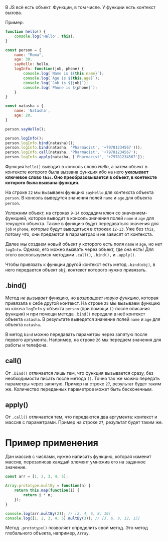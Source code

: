 В JS всё есть объект. Функции, в том числе. У функции есть контекст вызова. 

Пример:
```js ln=true
function hello() {
	console.log('Hello', this);
}

const person = {
	name: "Roma",
	age: 30,
	sayHello: hello,
	logInfo: function(job, phone) {
		console.log(`Name is ${this.name}`);
		console.log(`Age is ${this.age}`);
		console.log(`Job is ${job}`);
		console.log(`Phone is ${phone}`);
	}
}

const natasha = {
	name: 'Natasha',
	age: 20,
}

person.sayHello();

person.logInfo();
person.logInfo.bind(natasha)();
person.logInfo.bind(natasha, 'Pharmacist', '+79781234567')();
person.logInfo.call(natasha, 'Pharmacist', '+79781234567');
person.logInfo.apply(natasha, ['Pharmacist', '+79781234567']);
```

Функция `hello()` выводит в консоль слово *Hello*, а затем объект в контексте которого была вызвана функция ибо на него **указывает ключевое слово `this`. Оно преобразовывается в объект, в контексте которого была вызвана функция**.

На строке `22` мы вызываем функцию `sayHello` для контекста объекта `person`. В консоль выведутся значения полей `name` и `age` для объекта `person`.

Усложним объект, на строках `9-14` создадим ключ со значением-функцией, которое выводит в консоль значения полей `name` и `age` для текущего объекта. Также в функцию будут передаваться значения для `job` и `phone`, которые будут выводиться в строках `12-13`. Уже без `this`, потому что, они предаются в параметрах и не зависят от контекста.

Далее мы создаем новый объект у которого есть поля `name` и `age`, но нет `logInfo`. Однако, его можно вызвать через объект, где она есть! Для этого воспользуемся методами `.call()`, `.bind(),` и `.apply()`.

Чтобы привязать к функции другой контекст есть метод `.bind(obj)`, в него передается объект `obj`, контекст которого нужно привязать.
## .bind()
Метод *не вызывает* функцию, но *возвращает новую функцию*, которая привязала к себе другой контекст. На строке `25` мы вызываем функцию из ключа `logInfo` у объекта `person` (при помощи `()` после описания функции) и при помощи метода `.bind()` передали в неё контекст объекта `natasha`. В результате выведется значение полей `name` и `age` для объекта `natasha`.

В метод `bind` можно передавать параметры через запятую после первого аргумента. Например, на строке `26` мы передаем значения для работы и телефона.

## call()
От `.bind()` отличается лишь тем, что функция вызывается сразу, без необходимости писать после метода `()`. Точно так же можно передать параметры через запятую. Пример на строке `27`, результат будет таким же. Количество переданных параметров может быть бесконечным.

## apply()
От `.call()` отличается тем, что передаются два аргумента: контекст и массив с параметрами. Пример на строке `27`, результат будет таким же.

# Пример применения
Дан массив с числами, нужно написать функцию, которая изменит массив, перезаписав каждый элемент умножив его на заданное значение. 

```js ln=true
const arr = [1, 2, 3, 4, 5];

Array.prototype.multBy = function(n) {
	return this.map(function(i) {
		return i * n;
	});
}

console.log(arr.multBy(2)); // [2, 4, 6, 8, 10]
console.log([1, 2, 3, 4, 5].multBy(3)); // [3, 6, 9, 12, 15]
```

Метод `.prototype()` позволяет определить свой метод. Это метод глобального объекта, например, `Array`.